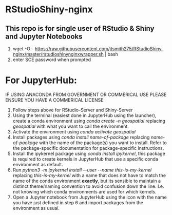 # RStudioShiny-nginx

## This repo is for single user of RStudio & Shiny and Jupyter Notebooks

1. wget -O - https://raw.githubusercontent.com/jtsmith275/RStudioShiny-nginx/master/rstudioshinynginxwrapper.sh | bash
1. enter SCE password when prompted  

# For JupyterHub:

IF USING ANACONDA FROM GOVERNMENT OR COMMERICAL USE PLEASE ENSURE YOU HAVE A COMMERICAL LICENSE  

1. Follow steps above for RStudio-Server and Shiny-Server
2. Using the terminal (easiest done in JupyterHub using the launcher), create a conda environment using *conda create -n geospatial* replacing *geospatial* with what you want to call the environment.
3. Activate the environment using *conda activate geospatial*
4. Install packages using *conda install name-of-package* replacing *name-of-package* with the name of the package(s) you want to install. Refer to the package-specific documentation for package-specific instructions.
5. Install the ipykernel package using *conda install ipykernel*, this package is required to create kernels in JupyterHub that use a specific conda environment as default.
6. Run *python3 -m ipykernel install --user --name this-is-my-kernel* replacing *this-is-my-kernel* with a name that does not have to match the name of the conda environment **exactly**, but its sensible to maintain a distinct theme/naming convention to avoid confusion down the line. I.e. not knowing which conda environments are used for which kernels.
7. Open a Jupyter notebook from JupyterHub using the icon with the name you have just defined in step 6 and import packages from the environment as usual.
